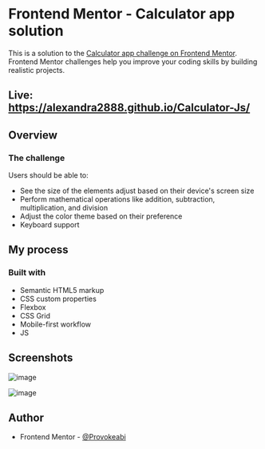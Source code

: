 # Frontend Mentor - Calculator app solution

This is a solution to the [Calculator app challenge on Frontend Mentor](https://www.frontendmentor.io/challenges/calculator-app-9lteq5N29). Frontend Mentor challenges help you improve your coding skills by building realistic projects. 

## Live: https://alexandra2888.github.io/Calculator-Js/

## Overview

### The challenge

Users should be able to:

- See the size of the elements adjust based on their device's screen size
- Perform mathematical operations like addition, subtraction, multiplication, and division
- Adjust the color theme based on their preference
- Keyboard support


## My process

### Built with

- Semantic HTML5 markup
- CSS custom properties
- Flexbox
- CSS Grid
- Mobile-first workflow
- JS 

## Screenshots

![image](https://github.com/Alexandra2888/Calculator-Js/assets/76844097/e7e6e412-fe11-4f6b-a630-6b034450df9a)

![image](https://github.com/Alexandra2888/Calculator-Js/assets/76844097/1c5d4e85-0d4d-49e7-bcee-16b61516d3c1)



## Author

- Frontend Mentor - [@Provokeabi](https://www.frontendmentor.io/profile/Alexandra2888)


